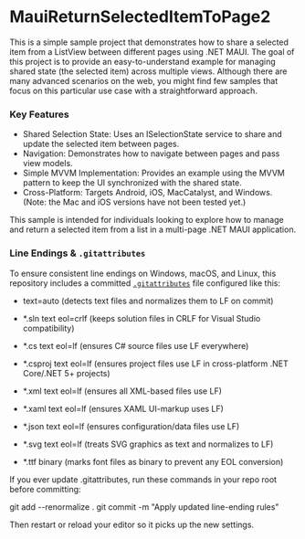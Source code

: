# MauiReturnSelectedItemToPage2

This is a simple sample project that demonstrates how to share a selected item from a ListView between different pages using .NET MAUI. The goal of this project is to provide an easy-to-understand example for managing shared state (the selected item) across multiple views. Although there are many advanced scenarios on the web, you might find few samples that focus on this particular use case with a straightforward approach.

### Key Features

-	Shared Selection State: Uses an ISelectionState service to share and update the selected item between pages.
-	Navigation: Demonstrates how to navigate between pages and pass view models.
-	Simple MVVM Implementation: Provides an example using the MVVM pattern to keep the UI synchronized with the shared state.
-	Cross-Platform: Targets Android, iOS, MacCatalyst, and Windows. (Note: the Mac and iOS versions have not been tested yet.)

This sample is intended for individuals looking to explore how to manage and return a selected item from a list in a multi-page .NET MAUI application.


### Line Endings & `.gitattributes`

To ensure consistent line endings on Windows, macOS, and Linux, this repository includes a committed [`.gitattributes`](https://git-scm.com/docs/gitattributes) file configured like this:

- text=auto (detects text files and normalizes them to LF on commit)

- *.sln text eol=crlf (keeps solution files in CRLF for Visual Studio compatibility)

- *.cs text eol=lf (ensures C# source files use LF everywhere)

- *.csproj text eol=lf (ensures project files use LF in cross-platform .NET Core/.NET 5+ projects)

- *.xml text eol=lf (ensures all XML-based files use LF)

- *.xaml text eol=lf (ensures XAML UI-markup uses LF)

- *.json text eol=lf (ensures configuration/data files use LF)

- *.svg text eol=lf (treats SVG graphics as text and normalizes to LF)

- *.ttf binary (marks font files as binary to prevent any EOL conversion)


If you ever update .gitattributes, run these commands in your repo root before committing:

git add --renormalize .
git commit -m "Apply updated line-ending rules"

Then restart or reload your editor so it picks up the new settings.
